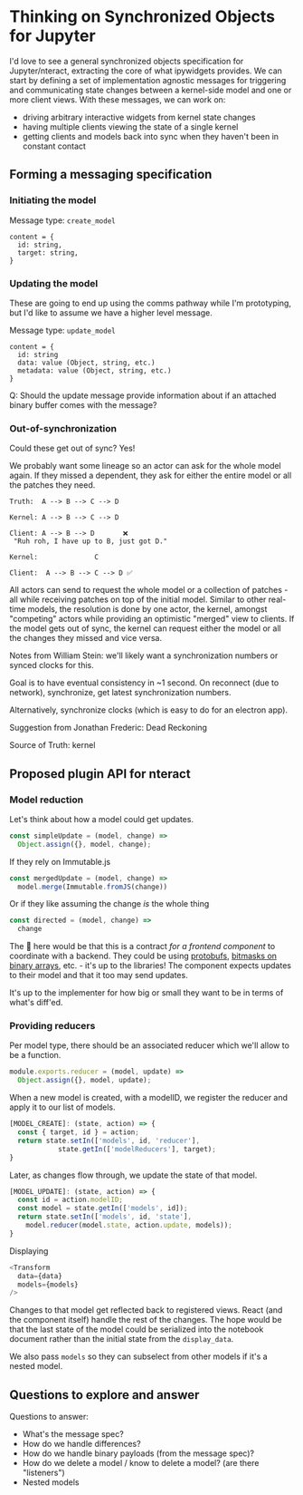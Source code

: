 # Thinking on Synchronized Objects for Jupyter

I'd love to see a general synchronized objects specification for Jupyter/nteract, extracting the core of what ipywidgets provides. We can start by defining a set of implementation agnostic messages for triggering and communicating state changes between a kernel-side model and one or more client views. With these messages, we can work on:

* driving arbitrary interactive widgets from kernel state changes
* having multiple clients viewing the state of a single kernel
* getting clients and models back into sync when they haven't been in constant contact

## Forming a messaging specification

### Initiating the model

Message type: `create_model`

```
content = {
  id: string,
  target: string,
}
```

### Updating the model

These are going to end up using the comms pathway while I'm prototyping, but I'd like to assume we have a higher level message.

Message type: `update_model`

```
content = {
  id: string
  data: value (Object, string, etc.)
  metadata: value (Object, string, etc.)
}
```

Q: Should the update message provide information about if an attached binary buffer comes with the message?

### Out-of-synchronization

Could these get out of sync? Yes!

We probably want some lineage so an actor can ask for the whole model again. If they missed a dependent, they ask for either the entire model or all the patches they need.

```
Truth:  A --> B --> C --> D

Kernel: A --> B --> C --> D

Client: A --> B --> D       ❌
 "Ruh roh, I have up to B, just got D."

Kernel:              C

Client:  A --> B --> C --> D ✅
```

All actors can send to request the whole model or a collection of patches - all while receiving patches on top of the initial model. Similar to other real-time models, the resolution is done by one actor, the kernel, amongst "competing" actors while providing an optimistic "merged" view to clients. If the model gets out of sync, the kernel can request either the model or all the changes they missed and vice versa.

Notes from William Stein: we'll likely want a synchronization numbers or synced clocks for this.

Goal is to have eventual consistency in ~1 second. On reconnect (due to network), synchronize, get latest synchronization numbers.

Alternatively, synchronize clocks (which is easy to do for an electron app).

Suggestion from Jonathan Frederic: Dead Reckoning

Source of Truth: kernel

## Proposed plugin API for nteract

### Model reduction

Let's think about how a model could get updates.

```js
const simpleUpdate = (model, change) =>
  Object.assign({}, model, change);
```

If they rely on Immutable.js

```js
const mergedUpdate = (model, change) =>
  model.merge(Immutable.fromJS(change))
```

Or if they like assuming the change _is_ the whole thing

```js
const directed = (model, change) =>
  change
```

The :key: here would be that this is a contract _for a frontend component_ to coordinate with a backend. They could be using [protobufs](https://github.com/dcodeIO/protobuf.js/wiki/How-to-read-binary-data-in-the-browser-or-under-node.js%3F), [bitmasks on binary arrays](https://github.com/rgbkrk/bitjet), etc. - it's up to the libraries! The component expects updates to their model and that it too may send updates.

It's up to the implementer for how big or small they want to be in terms of what's diff'ed.

### Providing reducers

Per model type, there should be an associated reducer which we'll allow to be
a function.

```js
module.exports.reducer = (model, update) =>
  Object.assign({}, model, update);
```

When a new model is created, with a modelID, we register the reducer and apply it to our list of models.

```js
[MODEL_CREATE]: (state, action) => {
  const { target, id } = action;
  return state.setIn(['models', id, 'reducer'],
            state.getIn(['modelReducers'], target);
}
```

Later, as changes flow through, we update the state of that model.

```js
[MODEL_UPDATE]: (state, action) => {
  const id = action.modelID;
  const model = state.getIn(['models', id]);
  return state.setIn(['models', id, 'state'],
    model.reducer(model.state, action.update, models));
}
```

Displaying

```js
<Transform
  data={data}
  models={models}
/>
```

Changes to that model get reflected back to registered views. React (and the component itself) handle the rest of the changes. The hope would be that the last state of the model could be serialized into the notebook document rather than the initial state from the `display_data`.

We also pass `models` so they can subselect from other models if it's a nested model.

## Questions to explore and answer

Questions to answer:

* What's the message spec?
* How do we handle differences?
* How do we handle binary payloads (from the message spec)?
* How do we delete a model / know to delete a model? (are there "listeners")
* Nested models
